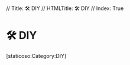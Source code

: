 // Title: 🛠️ DIY
// HTMLTitle: <span class="twa twa-hammer-and-wrench"><span>🛠️</span></span> DIY
// Index: True

# <span class="twa twa-hammer-and-wrench"><span>🛠️</span></span> DIY

<div><span>[staticoso:Category:DIY]</span></div>
